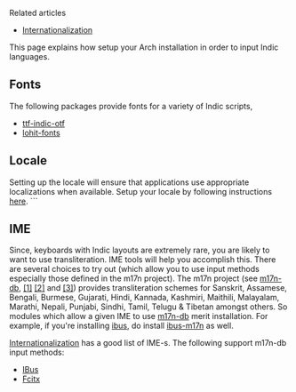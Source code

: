 Related articles

*   [Internationalization](/index.php/Internationalization "Internationalization")

This page explains how setup your Arch installation in order to input Indic languages.

## Fonts

The following packages provide fonts for a variety of Indic scripts,

*   [ttf-indic-otf](https://www.archlinux.org/packages/?name=ttf-indic-otf)
*   [lohit-fonts](https://aur.archlinux.org/packages/lohit-fonts/)

## Locale

Setting up the locale will ensure that applications use appropriate localizations when available. Setup your locale by following instructions [here](/index.php/Locale "Locale"). ```

## IME

Since, keyboards with Indic layouts are extremely rare, you are likely to want to use transliteration. IME tools will help you accomplish this. There are several choices to try out (which allow you to use input methods especially those defined in the m17n project). The m17n project (see [m17n-db](https://www.archlinux.org/packages/?name=m17n-db), [[1]](http://git.savannah.nongnu.org/cgit/m17n/m17n-db.git/tree/MIM) [[2]](http://www.nongnu.org/m17n/) and [[3]](https://lists.nongnu.org/mailman/listinfo/m17n-list)) provides transliteration schemes for Sanskrit, Assamese, Bengali, Burmese, Gujarati, Hindi, Kannada, Kashmiri, Maithili, Malayalam, Marathi, Nepali, Punjabi, Sindhi, Tamil, Telugu & Tibetan amongst others. So modules which allow a given IME to use [m17n-db](https://www.archlinux.org/packages/?name=m17n-db) merit installation. For example, if you're installing [ibus](https://www.archlinux.org/packages/?name=ibus), do install [ibus-m17n](https://www.archlinux.org/packages/?name=ibus-m17n) as well.

[Internationalization](/index.php/Internationalization "Internationalization") has a good list of IME-s. The following support m17n-db input methods:

*   [IBus](/index.php/IBus "IBus")
*   [Fcitx](/index.php/Fcitx "Fcitx")